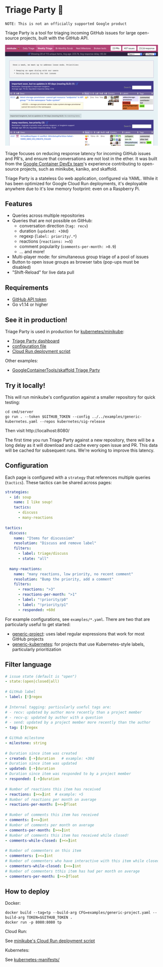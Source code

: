 # Triage Party 🎉
`NOTE: This is not an officially supported Google product`

Triage Party is a tool for triaging incoming GitHub issues for large open-source projects, built with the GitHub API. 

![screenshot](screenshot.png)

Triage focuses on reducing response latency for incoming GitHub issues and PR's, and ensure that conversations are not lost in the ether. It was built from the [Google Container DevEx team](http://github.com/GoogleContainerTools)'s experience contributing to open-source projects, such as minikube, kaniko, and skaffold. 

Triage Party is a stateless Go web application, configured via YAML. While it has been optimized for Google Cloud Run deployments, it's deployable anywhere due to it's low memory footprint: even on a Raspberry Pi.

## Features

* Queries across multiple repositories
* Queries that are not possible on GitHub:
  * conversation direction (`tag: recv`)
  * duration (`updated: +30d`)
  * regexp (`label: priority/.*`)
  * reactions (`reactions: >=5`)
  * comment popularity (`comments-per-month: >0.9`)
  * ... and more!
* Multi-player mode: for simultaneous group triage of a pool of issues
* Button to open issue groups as browser tabs (pop-ups must be disabled)
* "Shift-Reload" for live data pull

## Requirements

- [GitHub API token](https://help.github.com/en/articles/creating-a-personal-access-token-for-the-command-line)
- Go v1.14 or higher

## See it in production!

Triage Party is used in production for [kubernetes/minikube](https://github.com/kubernetes/minikube):

* [Triage Party dashboard](http://tinyurl.com/mk-tparty)
* [configuration file](examples/minikube.yaml)
* [Cloud Run deployment script](examples/minikube-deploy.sh)

Other examples:

* [GoogleContainerTools/skaffold Triage Party](https://skaffold-triage-party-eyodkz2nea-uc.a.run.app/)

## Try it locally!

This will run minikube's configuration against a smaller repository for quick testing:

```
cd cmd/server
go run . --token $GITHUB_TOKEN --config ../../examples/generic-kubernetes.yaml --repos kubernetes/sig-release
```

Then visit http://localhost:8080/

The first time you run Triage Party against a new repository, there will be a long delay as it will download and cache every open issue and PR. This data will be cached for subsequent runs. We're working to improve this latency.

## Configuration

Each page is configured with a `strategy` that references multiple queries (`tactics`). These tactics can be shared across pages:

```yaml
strategies:
  - id: soup
    name: I like soup!
    tactics:
      - discuss
      - many-reactions

tactics:
  discuss:
    name: "Items for discussion"
    resolution: "Discuss and remove label"
    filters:
      - label: triage/discuss
      - state: "all"

  many-reactions:
    name: "many reactions, low priority, no recent comment"
    resolution: "Bump the priority, add a comment"
    filters:
      - reactions: ">3"
      - reactions-per-month: ">1"
      - label: "!priority/p0"
      - label: "!priority/p1"
      - responded: +60d
```

For example configurations, see `examples/*.yaml`. There are two that are particularly useful to get started:

* [generic-project](examples/generic-project.yaml): uses label regular expressions that work for most GitHub projects
* [generic-kubernetes](examples/generic-project.yaml): for projects that use Kubernetes-style labels, particularly  prioritization

## Filter language

```yaml
# issue state (default is "open")
- state:(open|closed|all)

# GitHub label
- label: [!]regex

# Internal tagging: particularly useful tags are:
# - recv: updated by author more recently than a project member
# - recv-q: updated by author with a question
# - send: updated by a project member more recently than the author
- tag: [!]regex

# GitHub milestone
- milestone: string

# Duration since item was created
- created: [-+]duration   # example: +30d
# Duration since item was updated
- updated: [-+]duration 
# Duration since item was responded to by a project member
- responded: [-+]duration

# Number of reactions this item has received
- reactions: [><=]int  # example: +5
# Number of reactions per month on average
- reactions-per-month: [><=]float

# Number of comments this item has received
- comments: [><=]int
# Number of comments per month on average
- comments-per-month: [><=]int
# Number of comments this item has received while closed!
- comments-while-closed: [><=]int

# Number of commenters on this item
- commenters: [><=]int
# Number of commenters who have interactive with this item while closed
- commenters-while-closed: [><=]int
# Number of commenters tthis item has had per month on average
- commenters-per-month: [><=]float
```

## How to deploy

Docker:

```
docker build --tag=tp --build-arg CFG=examples/generic-project.yaml --build-arg TOKEN=$GITHUB_TOKEN .
docker run -p 8080:8080 tp
```

Cloud Run:

See [minikube's Cloud Run deployment script](examples/minikube-deploy.sh)

Kubernetes:

See [kubernetes-manifests/](examples/kubernetes-manifests)
